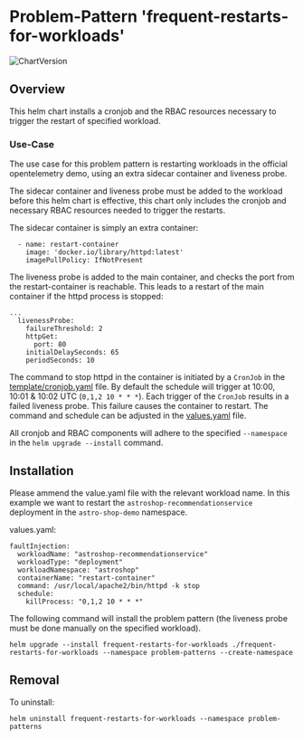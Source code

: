 # Problem-Pattern 'frequent-restarts-for-workloads'
![ChartVersion](https://img.shields.io/badge/ChartVersion-0.1.0-informational?style=flat)

## Overview
This helm chart installs a cronjob and the RBAC resources necessary to trigger the restart of specified workload.

### Use-Case
The use case for this problem pattern is restarting workloads in the official opentelemetry demo, using an extra sidecar container and liveness probe.

The sidecar container and liveness probe must be added to the workload before this helm chart is effective, this chart only includes the cronjob and necessary RBAC resources needed to trigger the restarts.

The sidecar container is simply an extra container:
```
  - name: restart-container
    image: 'docker.io/library/httpd:latest'
    imagePullPolicy: IfNotPresent
```

The liveness probe is added to the main container, and checks the port from the restart-container is reachable. This leads to a restart of the main container if the httpd process is stopped:
```
...
  livenessProbe:
    failureThreshold: 2
    httpGet:
      port: 80
    initialDelaySeconds: 65
    periodSeconds: 10
```

The command to stop httpd in the container is initiated by a `CronJob` in the [template/cronjob.yaml](template/cronjob.yaml) file. By default the schedule will trigger at 10:00, 10:01 & 10:02 UTC (`0,1,2 10 * * *`). Each trigger of the `CronJob` results in a failed liveness probe. This failure causes the container to restart. The command and schedule can be adjusted in the [values.yaml](values.yaml) file.

All cronjob and RBAC components will adhere to the specified `--namespace` in the `helm upgrade --install` command.

## Installation
Please ammend the value.yaml file with the relevant workload name. In this example we want to restart the `astroshop-recommendationservice` deployment in the `astro-shop-demo` namespace.

values.yaml:
```
faultInjection:
  workloadName: "astroshop-recommendationservice"
  workloadType: "deployment"
  workloadNamespace: "astroshop"
  containerName: "restart-container"
  command: /usr/local/apache2/bin/httpd -k stop
  schedule:
    killProcess: "0,1,2 10 * * *"
```

The following command will install the problem pattern (the liveness probe must be done manually on the specified workload).
```shell
helm upgrade --install frequent-restarts-for-workloads ./frequent-restarts-for-workloads --namespace problem-patterns --create-namespace
```

## Removal
To uninstall:
```shell
helm uninstall frequent-restarts-for-workloads --namespace problem-patterns
```